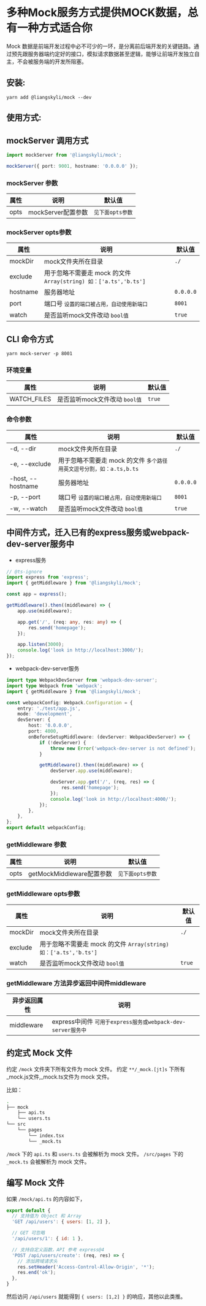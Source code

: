 # 多种Mock服务方式提供MOCK数据，总有一种方式适合你

Mock 数据是前端开发过程中必不可少的一环，是分离前后端开发的关键链路。通过预先跟服务器端约定好的接口，模拟请求数据甚至逻辑，能够让前端开发独立自主，不会被服务端的开发所阻塞。

## 安装:
```
yarn add @liangskyli/mock --dev
```

## 使用方式:
## mockServer 调用方式
```ts
import mockServer from '@liangskyli/mock';

mockServer({ port: 9001, hostname: '0.0.0.0' });
```

### mockServer 参数
| 属性       | 说明             | 默认值      |
| --------- | ---------------  | ---------- |
| opts      | mockServer配置参数 | `见下面opts参数` |

### mockServer opts参数
| 属性       | 说明             | 默认值      |
| --------- | ---------------  | ---------- |
| mockDir  | mock文件夹所在目录  | `./` |
| exclude   | 用于忽略不需要走 mock 的文件 `Array(string) 如：['a.ts','b.ts']`  |  |
| hostname  | 服务器地址        | `0.0.0.0` |
| port      | 端口号 `设置的端口被占用，自动使用新端口` | `8001` |
| watch     | 是否监听mock文件改动 `bool值`  | `true` |


## CLI 命令方式

```
yarn mock-server -p 8001
```

### 环境变量
| 属性       | 说明             | 默认值      |
| --------- | ---------------  | ---------- |
| WATCH_FILES  | 是否监听mock文件改动 `bool值`  | `true` |

### 命令参数

| 属性       | 说明             | 默认值      |
| --------- | ---------------  | ---------- |
| -d, --dir  | mock文件夹所在目录  | `./` |
| -e, --exclude | 用于忽略不需要走 mock 的文件 `多个路径用英文逗号分割，如：a.ts,b.ts`  |  |
| -host, --hostname  | 服务器地址        | `0.0.0.0` |
| -p, --port      | 端口号 `设置的端口被占用，自动使用新端口` | `8001` |
| -w, --watch     | 是否监听mock文件改动 `bool值` | `true` |

## 中间件方式，迁入已有的express服务或webpack-dev-server服务中

- express服务
```ts
// @ts-ignore
import express from 'express';
import { getMiddleware } from '@liangskyli/mock';

const app = express();

getMiddleware().then((middleware) => {
    app.use(middleware);

    app.get('/', (req: any, res: any) => {
        res.send('homepage');
    });

    app.listen(3000);
    console.log('look in http://localhost:3000/');
});
```
- webpack-dev-server服务
```ts
import type WebpackDevServer from 'webpack-dev-server';
import type Webpack from 'webpack';
import { getMiddleware } from '@liangskyli/mock';

const webpackConfig: Webpack.Configuration = {
    entry: './test/app.js',
    mode: 'development',
    devServer: {
        host: '0.0.0.0',
        port: 4000,
        onBeforeSetupMiddleware: (devServer: WebpackDevServer) => {
            if (!devServer) {
                throw new Error('webpack-dev-server is not defined');
            }

            getMiddleware().then((middleware) => {
                devServer.app.use(middleware);

                devServer.app.get('/', (req, res) => {
                    res.send('homepage');
                });
                console.log('look in http://localhost:4000/');
            });
        },
    },
};
export default webpackConfig;
```

### getMiddleware 参数
| 属性       | 说明             | 默认值      |
| --------- | ---------------  | ---------- |
| opts      | getMockMiddleware配置参数 | `见下面opts参数` |

### getMiddleware opts参数
| 属性       | 说明             | 默认值      |
| --------- | ---------------  | ---------- |
| mockDir  | mock文件夹所在目录  | `./` |
| exclude   | 用于忽略不需要走 mock 的文件 `Array(string) 如：['a.ts','b.ts']`  |  |
| watch     | 是否监听mock文件改动 `bool值`  | `true` |

### getMiddleware 方法异步返回中间件middleware
| 异步返回属性 | 说明             | 
| ---------  | ---------------  |
| middleware  | express中间件 `可用于express服务或webpack-dev-server服务中`  |

## 约定式 Mock 文件

约定 `/mock` 文件夹下所有文件为 mock 文件。
约定 `**/_mock.[jt]s` 下所有_mock.js文件,_mock.ts文件为 mock 文件。

比如：

```bash
.
├── mock
    ├── api.ts
    └── users.ts
└── src
    └── pages
        └── index.tsx
        └── _mock.ts
```

`/mock` 下的 `api.ts` 和 `users.ts` 会被解析为 mock 文件。
`/src/pages` 下的 `_mock.ts` 会被解析为 mock 文件。

## 编写 Mock 文件

如果 `/mock/api.ts` 的内容如下，

```js
export default {
  // 支持值为 Object 和 Array
  'GET /api/users': { users: [1, 2] },

  // GET 可忽略
  '/api/users/1': { id: 1 },

  // 支持自定义函数，API 参考 express@4
  'POST /api/users/create': (req, res) => {
    // 添加跨域请求头
    res.setHeader('Access-Control-Allow-Origin', '*');
    res.end('ok');
  },
}
```

然后访问 `/api/users` 就能得到 `{ users: [1,2] }` 的响应，其他以此类推。
